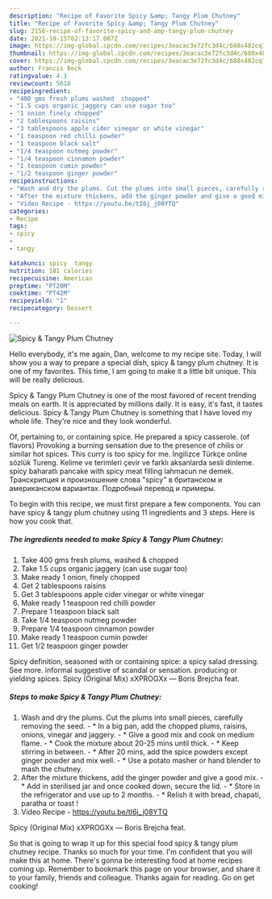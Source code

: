 ```yaml
---
description: "Recipe of Favorite Spicy &amp; Tangy Plum Chutney"
title: "Recipe of Favorite Spicy &amp; Tangy Plum Chutney"
slug: 2156-recipe-of-favorite-spicy-and-amp-tangy-plum-chutney
date: 2021-10-15T02:13:17.007Z
image: https://img-global.cpcdn.com/recipes/3eacac3e72fc3d4c/680x482cq70/spicy-tangy-plum-chutney-recipe-main-photo.jpg
thumbnail: https://img-global.cpcdn.com/recipes/3eacac3e72fc3d4c/680x482cq70/spicy-tangy-plum-chutney-recipe-main-photo.jpg
cover: https://img-global.cpcdn.com/recipes/3eacac3e72fc3d4c/680x482cq70/spicy-tangy-plum-chutney-recipe-main-photo.jpg
author: Francis Beck
ratingvalue: 4.1
reviewcount: 5618
recipeingredient:
- "400 gms fresh plums washed  chopped"
- "1.5 cups organic jaggery can use sugar too"
- "1 onion finely chopped"
- "2 tablespoons raisins"
- "3 tablespoons apple cider vinegar or white vinegar"
- "1 teaspoon red chilli powder"
- "1 teaspoon black salt"
- "1/4 teaspoon nutmeg powder"
- "1/4 teaspoon cinnamon powder"
- "1 teaspoon cumin powder"
- "1/2 teaspoon ginger powder"
recipeinstructions:
- "Wash and dry the plums. Cut the plums into small pieces, carefully removing the seed. * In a big pan, add the chopped plums, raisins, onions, vinegar and jaggery. * Give a good mix and cook on medium flame. * Cook the mixture about 20-25 mins until thick. * Keep stirring in between. * After 20 mins, add the spice powders except ginger powder and mix well. * Use a potato masher or hand blender to mash the chutney."
- "After the mixture thickens, add the ginger powder and give a good mix. * Add in sterilised jar and once cooked down, secure the lid. * Store in the refrigerator and use up to 2 months. * Relish it with bread, chapati, paratha or toast !"
- "Video Recipe - https://youtu.be/tI6j_j08YTQ"
categories:
- Recipe
tags:
- spicy
- 
- tangy

katakunci: spicy  tangy 
nutrition: 181 calories
recipecuisine: American
preptime: "PT20M"
cooktime: "PT42M"
recipeyield: "1"
recipecategory: Dessert

---
```



![Spicy & Tangy Plum Chutney](https://img-global.cpcdn.com/recipes/3eacac3e72fc3d4c/680x482cq70/spicy-tangy-plum-chutney-recipe-main-photo.jpg)

Hello everybody, it's me again, Dan, welcome to my recipe site. Today, I will show you a way to prepare a special dish, spicy & tangy plum chutney. It is one of my favorites. This time, I am going to make it a little bit unique. This will be really delicious.

Spicy & Tangy Plum Chutney is one of the most favored of recent trending meals on earth. It is appreciated by millions daily. It is easy, it's fast, it tastes delicious. Spicy & Tangy Plum Chutney is something that I have loved my whole life. They're nice and they look wonderful.

Of, pertaining to, or containing spice. He prepared a spicy casserole. (of flavors) Provoking a burning sensation due to the presence of chilis or similar hot spices. This curry is too spicy for me. İngilizce Türkçe online sözlük Tureng. Kelime ve terimleri çevir ve farklı aksanlarda sesli dinleme. spicy baharatlı pancake with spicy meat filling lahmacun ne demek. Транскрипция и произношение слова "spicy" в британском и американском вариантах. Подробный перевод и примеры.


To begin with this recipe, we must first prepare a few components. You can have spicy & tangy plum chutney using 11 ingredients and 3 steps. Here is how you cook that.

<!--inarticleads1-->

##### The ingredients needed to make Spicy & Tangy Plum Chutney:

1. Take 400 gms fresh plums, washed & chopped
1. Take 1.5 cups organic jaggery (can use sugar too)
1. Make ready 1 onion, finely chopped
1. Get 2 tablespoons raisins
1. Get 3 tablespoons apple cider vinegar or white vinegar
1. Make ready 1 teaspoon red chilli powder
1. Prepare 1 teaspoon black salt
1. Take 1/4 teaspoon nutmeg powder
1. Prepare 1/4 teaspoon cinnamon powder
1. Make ready 1 teaspoon cumin powder
1. Get 1/2 teaspoon ginger powder


Spicy definition, seasoned with or containing spice: a spicy salad dressing. See more. informal suggestive of scandal or sensation. producing or yielding spices. Spicy (Original Mix) xXPROGXx — Boris Brejcha feat. 

<!--inarticleads2-->

##### Steps to make Spicy & Tangy Plum Chutney:

1. Wash and dry the plums. Cut the plums into small pieces, carefully removing the seed. - * In a big pan, add the chopped plums, raisins, onions, vinegar and jaggery. - * Give a good mix and cook on medium flame. - * Cook the mixture about 20-25 mins until thick. - * Keep stirring in between. - * After 20 mins, add the spice powders except ginger powder and mix well. - * Use a potato masher or hand blender to mash the chutney.
1. After the mixture thickens, add the ginger powder and give a good mix. - * Add in sterilised jar and once cooked down, secure the lid. - * Store in the refrigerator and use up to 2 months. - * Relish it with bread, chapati, paratha or toast !
1. Video Recipe - https://youtu.be/tI6j_j08YTQ


Spicy (Original Mix) xXPROGXx — Boris Brejcha feat. 

So that is going to wrap it up for this special food spicy & tangy plum chutney recipe. Thanks so much for your time. I'm confident that you will make this at home. There's gonna be interesting food at home recipes coming up. Remember to bookmark this page on your browser, and share it to your family, friends and colleague. Thanks again for reading. Go on get cooking!
